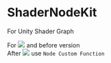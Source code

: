 # ShaderNodeKit
For Unity Shader Graph

For <img src="https://img.shields.io/badge/Unity-2019.1-f141ff.svg?style=plastic&logo=unity"> and before version    
After <img src="https://img.shields.io/badge/Unity-2020.1-ff425f.svg?style=plastic&logo=unity"> use `Node Custom Function`    
